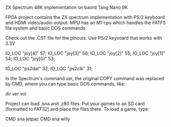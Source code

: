 ZX Spectrum 48K implementation on baord Tang Nano 9K

FPGA project contains the ZX spectrum implementation with PS/2 keyboard and HDMI video/audio output.
MPU has an M1 cpu which handles the FATFS file system and basic DOS commands. 

Check out the .CST file for the pinouts. Use PS/2 keyvoard that works with 3.3V

IO_LOC "joy[4]" 57;
IO_LOC "joy[3]" 56;
IO_LOC "joy[2]" 55;
IO_LOC "joy[1]" 54;
IO_LOC "joy[0]" 53;

IO_LOC "ps2dat" 32;
IO_LOC "ps2clk" 31;

In the Spectrum's command set, the original COPY command was replaced by CMD, where you can type basic 
DOS commands, like:

dir
ver
vol

Project can load .sna and .z80 files. Put your games to an SD card (formatted to FAT32) and place the files
there. To load a game, type:

CMD sna jetpac
CMD sna willy






